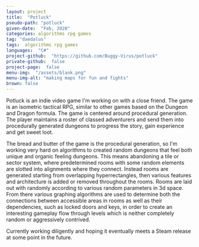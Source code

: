 ```yaml
---
layout: project
title:  "Potluck"
pseudo-path: "potluck"
given-date:  "Feb, 2020"
categories: algorithms rpg games
tag: "daedalus"
tags:  algorithms rpg games
languages:  "C#"
project-github:  "https://github.com/Buggy-Virus/potluck"
private-github:  false
project-page:  false
menu-img:  "/assets/blank.png"
menu-img-alt: "making maps for fun and fights"
brown: false
---
```

Potluck is an indie video game I'm working on with a close friend. The game is an isometric tactical RPG, similar to other games based on the Dungeon and Dragon formula. The game is centered around procedural generation. The player maintains a roster of classed adventurers and send them into procedurally generated dungeons to progress the story, gain experience and get sweet loot.

The bread and butter of the game is the procedural generation, so I'm working very hard on algorithms to created random dungeons that feel both unique and organic feeling dungeons. This means abandoning a tile or sector system, where predetermined rooms with some random elements are slotted into alignments where they connect. Instead rooms are generated starting from overlapping hyperrectangles, then various features and architecture is added or removed throughout the rooms. Rooms are laid out with randomly according to various random parameters in 3d space. From there various graphing algorithms are used to determine both the connections between accessible areas in rooms as well as their dependencies, such as locked doors and keys, in order to create an interesting gameplay flow through levels which is neither completely random or aggressively contrived.

Currently working diligently and hoping it eventually meets a Steam release at some point in the future.
